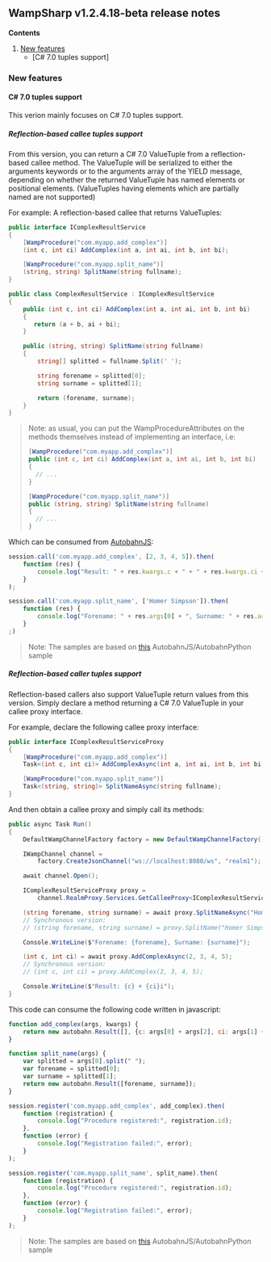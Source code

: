## WampSharp v1.2.4.18-beta release notes

**Contents**

1. [New features](#new-features)
    * [C# 7.0 tuples support]

### New features

#### C# 7.0 tuples support

This verion mainly focuses on C# 7.0 tuples support.

##### Reflection-based callee tuples support

From this version, you can return a C# 7.0 ValueTuple from a reflection-based callee method. The ValueTuple will be serialized to either the arguments keywords or to the arguments array of the YIELD message, depending on whether the returned ValueTuple has named elements or positional elements. (ValueTuples having elements which are partially named are not supported)

For example: A reflection-based callee that returns ValueTuples:

```csharp
public interface IComplexResultService
{
    [WampProcedure("com.myapp.add_complex")]
    (int c, int ci) AddComplex(int a, int ai, int b, int bi);

    [WampProcedure("com.myapp.split_name")]
    (string, string) SplitName(string fullname);
}

public class ComplexResultService : IComplexResultService
{
    public (int c, int ci) AddComplex(int a, int ai, int b, int bi)
    {
       return (a + b, ai + bi);
    }

    public (string, string) SplitName(string fullname)
    {
        string[] splitted = fullname.Split(' ');

        string forename = splitted[0];
        string surname = splitted[1];

        return (forename, surname);
    }
}
```
> Note: as usual, you can put the WampProcedureAttributes on the methods themselves instead of implementing an interface, i.e:
>
>```csharp
>[WampProcedure("com.myapp.add_complex")]
>public (int c, int ci) AddComplex(int a, int ai, int b, int bi)
>{
>   // ...
>}
>
>[WampProcedure("com.myapp.split_name")]
>public (string, string) SplitName(string fullname)
>{
>   // ...
>}
>```


Which can be consumed from [AutobahnJS](https://github.com/crossbario/autobahn-js):

```javascript
session.call('com.myapp.add_complex', [2, 3, 4, 5]).then(
    function (res) {
        console.log("Result: " + res.kwargs.c + " + " + res.kwargs.ci + "i");
    }
);

session.call('com.myapp.split_name', ['Homer Simpson']).then(
    function (res) {
        console.log("Forename: " + res.args[0] + ", Surname: " + res.args[1]);
    }
;)
```

>Note:  The samples are based on [this](https://github.com/tavendo/AutobahnPython/tree/master/examples/twisted/wamp/rpc/complex) AutobahnJS/AutobahnPython sample

##### Reflection-based caller tuples support

Reflection-based callers also support ValueTuple return values from this version. Simply declare a method returning a C# 7.0 ValueTuple in your callee proxy interface.

For example, declare the following callee proxy interface:

```csharp
public interface IComplexResultServiceProxy
{
    [WampProcedure("com.myapp.add_complex")]
    Task<(int c, int ci)> AddComplexAsync(int a, int ai, int b, int bi);

    [WampProcedure("com.myapp.split_name")]
    Task<(string, string)> SplitNameAsync(string fullname);
}
```

And then obtain a callee proxy and simply call its methods:

```csharp
public async Task Run()
{
    DefaultWampChannelFactory factory = new DefaultWampChannelFactory();

    IWampChannel channel =
        factory.CreateJsonChannel("ws://localhost:8080/ws", "realm1");

    await channel.Open();

    IComplexResultServiceProxy proxy =
        channel.RealmProxy.Services.GetCalleeProxy<IComplexResultServiceProxy>();

    (string forename, string surname) = await proxy.SplitNameAsync("Homer Simpson");
    // Synchronous version: 
    // (string forename, string surname) = proxy.SplitName("Homer Simpson");

    Console.WriteLine($"Forename: {forename}, Surname: {surname}");

    (int c, int ci) = await proxy.AddComplexAsync(2, 3, 4, 5);
    // Synchronous version: 
    // (int c, int ci) = proxy.AddComplex(2, 3, 4, 5);

    Console.WriteLine($"Result: {c} + {ci}i");
}
```

This code can consume the following code written in javascript:

```javascript
function add_complex(args, kwargs) {
    return new autobahn.Result([], {c: args[0] + args[2], ci: args[1] + args[3]});
}

function split_name(args) {
    var splitted = args[0].split(" ");
    var forename = splitted[0];
    var surname = splitted[1];
    return new autobahn.Result([forename, surname]);
}

session.register('com.myapp.add_complex', add_complex).then(
    function (registration) {
        console.log("Procedure registered:", registration.id);
    },
    function (error) {
        console.log("Registration failed:", error);
    }
);

session.register('com.myapp.split_name', split_name).then(
    function (registration) {
        console.log("Procedure registered:", registration.id);
    },
    function (error) {
        console.log("Registration failed:", error);
    }
);
```
>Note:  The samples are based on [this](https://github.com/tavendo/AutobahnPython/tree/master/examples/twisted/wamp/rpc/complex) AutobahnJS/AutobahnPython sample